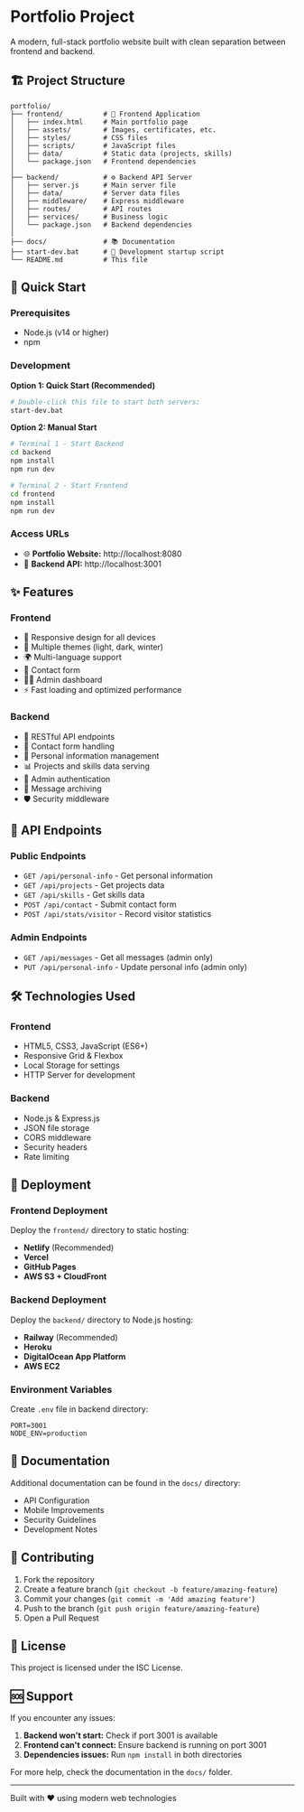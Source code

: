 # Portfolio Project

A modern, full-stack portfolio website built with clean separation between frontend and backend.

## 🏗️ Project Structure

```
portfolio/
├── frontend/          # 🎨 Frontend Application
│   ├── index.html     # Main portfolio page
│   ├── assets/        # Images, certificates, etc.
│   ├── styles/        # CSS files
│   ├── scripts/       # JavaScript files
│   ├── data/          # Static data (projects, skills)
│   └── package.json   # Frontend dependencies
│
├── backend/           # ⚙️ Backend API Server
│   ├── server.js      # Main server file
│   ├── data/          # Server data files
│   ├── middleware/    # Express middleware
│   ├── routes/        # API routes
│   ├── services/      # Business logic
│   └── package.json   # Backend dependencies
│
├── docs/              # 📚 Documentation
├── start-dev.bat      # 🚀 Development startup script
└── README.md          # This file
```

## 🚀 Quick Start

### Prerequisites
- Node.js (v14 or higher)
- npm

### Development

**Option 1: Quick Start (Recommended)**
```bash
# Double-click this file to start both servers:
start-dev.bat
```

**Option 2: Manual Start**
```bash
# Terminal 1 - Start Backend
cd backend
npm install
npm run dev

# Terminal 2 - Start Frontend
cd frontend
npm install
npm run dev
```

### Access URLs
- 🌐 **Portfolio Website:** http://localhost:8080
- 🔌 **Backend API:** http://localhost:3001

## ✨ Features

### Frontend
- 📱 Responsive design for all devices
- 🎨 Multiple themes (light, dark, winter)
- 🌍 Multi-language support
- 📧 Contact form
- 👨‍💼 Admin dashboard
- ⚡ Fast loading and optimized performance

### Backend
- 🔄 RESTful API endpoints
- 📧 Contact form handling
- 👤 Personal information management
- 📊 Projects and skills data serving
- 🔐 Admin authentication
- 📁 Message archiving
- 🛡️ Security middleware

## 📡 API Endpoints

### Public Endpoints
- `GET /api/personal-info` - Get personal information
- `GET /api/projects` - Get projects data
- `GET /api/skills` - Get skills data
- `POST /api/contact` - Submit contact form
- `POST /api/stats/visitor` - Record visitor statistics

### Admin Endpoints
- `GET /api/messages` - Get all messages (admin only)
- `PUT /api/personal-info` - Update personal info (admin only)

## 🛠️ Technologies Used

### Frontend
- HTML5, CSS3, JavaScript (ES6+)
- Responsive Grid & Flexbox
- Local Storage for settings
- HTTP Server for development

### Backend
- Node.js & Express.js
- JSON file storage
- CORS middleware
- Security headers
- Rate limiting

## 🚀 Deployment

### Frontend Deployment
Deploy the `frontend/` directory to static hosting:
- **Netlify** (Recommended)
- **Vercel**
- **GitHub Pages**
- **AWS S3 + CloudFront**

### Backend Deployment
Deploy the `backend/` directory to Node.js hosting:
- **Railway** (Recommended)
- **Heroku**
- **DigitalOcean App Platform**
- **AWS EC2**

### Environment Variables
Create `.env` file in backend directory:
```env
PORT=3001
NODE_ENV=production
```

## 📖 Documentation

Additional documentation can be found in the `docs/` directory:
- API Configuration
- Mobile Improvements
- Security Guidelines
- Development Notes

## 🤝 Contributing

1. Fork the repository
2. Create a feature branch (`git checkout -b feature/amazing-feature`)
3. Commit your changes (`git commit -m 'Add amazing feature'`)
4. Push to the branch (`git push origin feature/amazing-feature`)
5. Open a Pull Request

## 📄 License

This project is licensed under the ISC License.

## 🆘 Support

If you encounter any issues:

1. **Backend won't start:** Check if port 3001 is available
2. **Frontend can't connect:** Ensure backend is running on port 3001
3. **Dependencies issues:** Run `npm install` in both directories

For more help, check the documentation in the `docs/` folder.

---

Built with ❤️ using modern web technologies
